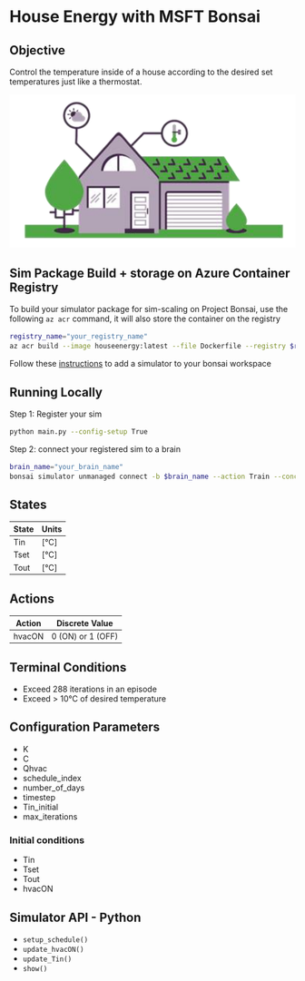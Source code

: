 House Energy with MSFT Bonsai
========================================

## Objective

Control the temperature inside of a house according to the desired set temperatures just like a thermostat.

![](img/house-energy.PNG)

## Sim Package Build + storage on Azure Container Registry

To build your simulator package for sim-scaling on Project Bonsai, use the following `az acr` command, it will also store the container on the registry

```bash
registry_name="your_registry_name"
az acr build --image houseenergy:latest --file Dockerfile --registry $registry_name .
```
Follow these [instructions](https://docs.microsoft.com/en-us/bonsai/guides/add-simulator) to add a simulator to your bonsai workspace 

## Running Locally

Step 1: Register your sim

```bash
python main.py --config-setup True
```
Step 2: connect your registered sim to a brain

```bash
brain_name="your_brain_name"
bonsai simulator unmanaged connect -b $brain_name --action Train --concept-name SmartHome --simulator-name HouseEnergy
```

## States

| State | Units |
| ----- | ----- |
| Tin   | [°C]  |
| Tset  | [°C]  |
| Tout  | [°C]  |

## Actions

| Action | Discrete Value       |
| ------ | -------------------- |
| hvacON | 0 (ON)    or 1 (OFF) |


## Terminal Conditions

- Exceed 288 iterations in an episode
- Exceed > 10°C of desired temperature

## Configuration Parameters

- K
- C
- Qhvac
- schedule_index
- number_of_days
- timestep
- Tin_initial
- max_iterations

### Initial conditions

- Tin
- Tset
- Tout
- hvacON

## Simulator API - Python

- `setup_schedule()`
- `update_hvacON()`
- `update_Tin()`
- `show()`